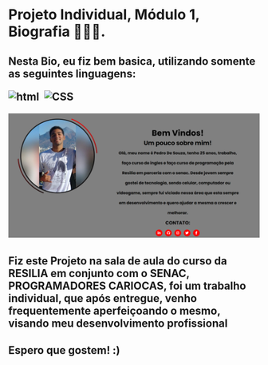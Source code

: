 # Projeto Individual, Módulo 1, Biografia 🧑🏾‍💻.
<h2>Nesta Bio, eu fiz bem basica, utilizando somente as seguintes linguagens: <p>

![html](https://img.shields.io/badge/HTML-239120?style=for-the-badge&logo=html5&logoColor=white)&nbsp;
![CSS](https://img.shields.io/badge/CSS-239120?&style=for-the-badge&logo=css3&logoColor=white)&nbsp;

![Screenshot](confirmacao.png)

<h2> Fiz este Projeto na sala de aula do curso da RESILIA em conjunto com o SENAC, PROGRAMADORES CARIOCAS, foi um trabalho individual, que após entregue, venho frequentemente aperfeiçoando o mesmo, visando meu desenvolvimento profissional </h2>
<h2> Espero que gostem! :)
